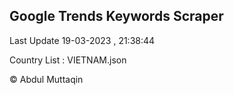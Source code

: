 

## Google Trends Keywords Scraper 
 
Last Update 19-03-2023 , 21:38:44

Country List :
VIETNAM.json



© Abdul Muttaqin 
